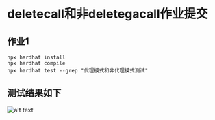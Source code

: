 # deletecall和非deletegacall作业提交


## 作业1

```shell
npx hardhat install
npx hardhat compile
npx hardhat test --grep "代理模式和非代理模式测试"
```

## 测试结果如下

![alt text](./public/image.pngimage.png)
